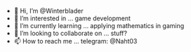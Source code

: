 - 👋 Hi, I’m @Winterblader
- 👀 I’m interested in ... game development
- 🌱 I’m currently learning ... applying mathematics in gaming
- 💞️ I’m looking to collaborate on ... stuff?
- 📫 How to reach me ... telegram: @Naht03

<!---
Winterblader/Winterblader is a ✨ special ✨ repository because its `README.md` (this file) appears on your GitHub profile.
You can click the Preview link to take a look at your changes.
--->
